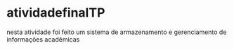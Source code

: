 # atividadefinalTP
nesta atividade foi feito um sistema de armazenamento e gerenciamento de informações acadêmicas 
